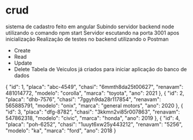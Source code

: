 # crud
sistema de cadastro feito em angular
Subindo servidor backend node utilizando o comando npm start 
Servidor escutando na porta 3001 apos inicialização
Realização de testes no backend utilizando o Postman 
* Create
* Read
* Update
* Delete
Tabela de Veiculos já criados para iniciar aplicação do banco de dados

{
"id": 1,
"placa": "abc-4549",
"chasi": "6mmth8da25t00627",
"renavam": 481014772,
"modelo": "corolla",
"marca": "toyota",
"ano": 2021
},
{
"id": 2,
"placa": "dhb-7576",
"chasi": "7ggyh9da28r117854",
"renavam": 565885791,
"modelo": "onix",
"marca": "general motors",
"ano": 2020
},
{
"id": 3,
"placa": "dfg-8782",
"chasi": "3kkmn2vi85r007863",
"renavam": 547862318,
"modelo": "civic",
"marca": "honda",
"ano": 2019
},
{
"id": 4,
"placa": "poh-6252",
"chasi": "1uuyt6xw25y443212",
"renavam": "5256",
"modelo": "ka",
"marca": "ford",
"ano": 2018
}
